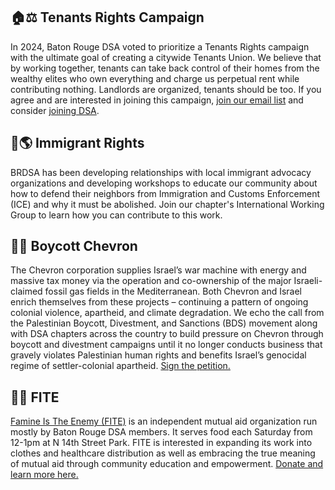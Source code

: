 ## 🏠⚖️ Tenants Rights Campaign 

In 2024, Baton Rouge DSA voted to prioritize a Tenants Rights campaign with the ultimate goal of creating a citywide Tenants Union. We believe that by working together, tenants can take back control of their homes from the wealthy elites who own everything and charge us perpetual rent while contributing nothing. Landlords are organized, tenants should be too. If you agree and are interested in joining this campaign, [join our email list](https://actionnetwork.org/forms/join-brdsa) and consider [joining DSA](https://act.dsausa.org/donate/membership/?source=Baton%20Rouge).

## 🗽🌎 Immigrant Rights 

BRDSA has been developing relationships with local immigrant advocacy organizations and developing workshops to educate our community about how to defend their neighbors from Immigration and Customs Enforcement (ICE) and why it must be abolished. Join our chapter's International Working Group to learn how you can contribute to this work. 

## 🚫⛽ Boycott Chevron 

The Chevron corporation supplies Israel’s war machine with energy and massive tax money via the operation and co-ownership of the major Israeli-claimed fossil gas fields in the Mediterranean. Both Chevron and Israel enrich themselves from these projects – continuing a pattern of ongoing colonial violence, apartheid, and climate degradation. We echo the call from the Palestinian Boycott, Divestment, and Sanctions (BDS) movement along with DSA chapters across the country to build pressure on Chevron through boycott and divestment campaigns until it no longer conducts business that gravely violates Palestinian human rights and benefits Israel’s genocidal regime of settler-colonial apartheid. 
[Sign the petition.](https://actionnetwork.org/letters/boycottchevron?source=direct_link&referrer=group-baton-rouge-dsa)

## 🥖🌹 FITE 

[Famine Is The Enemy (FITE)](./fite/) is an independent mutual aid organization run mostly by Baton Rouge DSA members. It serves food each Saturday from 12-1pm at N 14th Street Park. FITE is interested in expanding its work into clothes and healthcare distribution as well as embracing the true meaning of mutual aid through community education and empowerment. [Donate and learn more here.](./fite/)